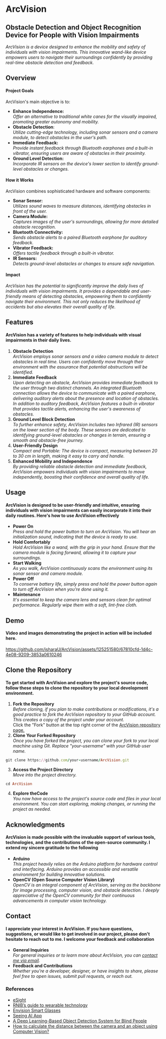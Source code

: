 # ArcVision
## Obstacle Detection and Object Recognition Device for People with Vision Impairments
_ArcVision is a device designed to enhance the mobility and safety of individuals with vision impairments. This innovative wand-like device empowers users to navigate their surroundings confidently by providing real-time obstacle detection and feedback._

## Overview
#### Project Goals
ArcVision's main objective is to:
 + **Enhance Independence:** <br> _Offer an alternative to traditional white canes for the visually impaired, promoting greater autonomy and mobility._
 + **Obstacle Detection**: <br> _Utilize cutting-edge technology, including sonar sensors and a camera module, to detect obstacles in the user's path._
 + **Immediate Feedback:** <br> _Provide instant feedback through Bluetooth earphones and a built-in vibrator, ensuring users are aware of obstacles in their proximity._
 + **Ground Level Detection:** <br> _Incorporate IR sensors on the device's lower section to identify ground-level obstacles or changes._
#### How it Works
ArcVision combines sophisticated hardware and software components:
 + **Sonar Sensor:** <br> _Utilizes sound waves to measure distances, identifying obstacles in front of the user._
 + **Camera Module:** <br> _Captures images of the user's surroundings, allowing for more detailed obstacle recognition._
 + **Bluetooth Connectivity:** <br> _Sends obstacle alerts to a paired Bluetooth earphone for auditory feedback._
 + **Vibrator Feedback:** <br> _Offers tactile feedback through a built-in vibrator._
 + **IR Sensors:** <br> _Detects ground-level obstacles or changes to ensure safe navigation._
#### Impact
_ArcVision has the potential to significantly improve the daily lives of individuals with vision impairments. It provides a dependable and user-friendly means of detecting obstacles, empowering them to confidently navigate their environment. This not only reduces the likelihood of accidents but also elevates their overall quality of life._

## Features
#### ArcVision has a variety of features to help individuals with visual impairments in their daily lives.
 1. **Obstacle Detection** <br>
 _ArcVision employs sonar sensors and a video camera module to detect obstacles in real time. Users can confidently move through their environment with the assurance that potential obstructions will be identified._
 1. **Immediate Feedback** <br>
 _Upon detecting an obstacle, ArcVision provides immediate feedback to the user through two distinct channels. An integrated Bluetooth connection allows the device to communicate with a paired earphone, delivering auditory alerts about the presence and location of obstacles. In addition to auditory feedback, ArcVision features a built-in vibrator that provides tactile alerts, enhancing the user's awareness of obstacles._
 1. **Ground Level Block Detection** <br>
 _To further enhance safety, ArcVision includes two Infrared (IR) sensors on the lower section of the body. These sensors are dedicated to identifying ground-level obstacles or changes in terrain, ensuring a smooth and obstacle-free journey._
 1. **User-Friendly Design** <br>
 _Compact and Portable: The device is compact, measuring between 20 to 30 cm in length, making it easy to carry and handle._
 1. **Enhanced Mobility and Independence** <br>
_By providing reliable obstacle detection and immediate feedback, ArcVision empowers individuals with vision impairments to move independently, boosting their confidence and overall quality of life._

## Usage
#### ArcVision is designed to be user-friendly and intuitive, ensuring individuals with vision impairments can easily incorporate it into their daily routines. Here's how to use ArcVision effectively
+  **Power On** <br>
_Press and hold the power button to turn on ArcVision. You will hear an initialization sound, indicating that the device is ready to use._
+  **Hold Comfortably** <br>
_Hold ArcVision like a wand, with the grip in your hand. Ensure that the camera module is facing forward, allowing it to capture your surroundings._
+  **Start Walking** <br>
_As you walk, ArcVision continuously scans the environment using its sonar sensor and camera module._
+  **Power Off** <br>
 _To conserve battery life, simply press and hold the power button again to turn off ArcVision when you're done using it._
+  **Maintenance** <br>
  _It's essential to keep the camera lens and sensors clean for optimal performance. Regularly wipe them with a soft, lint-free cloth._

## Demo
#### Video and images demonstrating the project in action will be included here.
https://github.com/isharaU/ArcVision/assets/125251580/67810cfd-1d4c-4e08-9209-3853a0610246

## Clone the Repository
#### To get started with ArcVision and explore the project's source code, follow these steps to clone the repository to your local development environment.
 1. **Fork the Repository** <br>
 _Before cloning, if you plan to make contributions or modifications, it's a good practice to fork the ArcVision repository to your GitHub account. This creates a copy of the project under your account._ <br>
Click the "Fork" button at the top right corner of the [ArcVision repository page.](https://github.com/isharaU/ArcVision)
 1. **Clone Your Forked Repository** <br>
_Once you have forked the project, you can clone your fork to your local machine using Git. Replace "your-username" with your GitHub user name._
```ruby
git clone https://github.com/your-username/ArcVision.git
```
 3. **Access the Project Directory** <br>
_Move into the project directory._
```ruby
cd ArcVision
```
4. **Explore theCode** <br>
   _You now have access to the project's source code and files in your local environment. You can start exploring, making changes, or running the project as needed._

## Acknowledgments
#### ArcVision is made possible with the invaluable support of various tools, technologies, and the contributions of the open-source community. I extend my sincere gratitude to the following
+  **Arduino** <br>
_This project heavily relies on the Arduino platform for hardware control and interfacing. Arduino provides an accessible and versatile environment for building innovative solutions._
+  **OpenCV (Open Source Computer Vision Library)** <br>
_OpenCV is an integral component of ArcVision, serving as the backbone for image processing, computer vision, and obstacle detection. I deeply appreciative of the OpenCV community for their continuous advancements in computer vision technology._

## Contact
#### I appreciate your interest in ArcVision. If you have questions, suggestions, or would like to get involved in our project, please don't hesitate to reach out to me. I welcome your feedback and collaboration
+  **General Inquiries** <br>
_For general inquiries or to learn more about ArcVision, you can [contact me via email](mailto:uditha.20@cse.mrt.ac.lk)._
+  **Feedback and Contributions** <br>
 _Whether you're a developer, designer, or have insights to share, please feel free to open issues, submit pull requests, or reach out._

### References
- [eSight](https://www.esighteyewear.com/)
- [RNIB’s guide to wearable technology](https://www.rnib.org.uk/living-with-sight-loss/assistive-aids-and-technology/tech-support-and-information/wearable-technology-smart-glasses-and-head-mounted-cameras/)
- [Envision Smart Glasses](https://www.forbes.com/sites/gusalexiou/2021/01/28/envision-ai-glasses--a-game-changer-in-helping-blind-people-master-their-environment/)
- [Seeing AI App](https://news.microsoft.com/apac/2020/12/03/seeing-ai-empowers-people-who-are-blind-or-with-low-vision-for-everyday-life/)
- [A Deep Learning-Based Object Detection System for Blind People](https://link.springer.com/chapter/10.1007/978-981-16-1773-7_18)
- [How to calculate the distance between the camera and an object using Computer Vision?](https://ai.stackexchange.com/questions/25074/how-to-calculate-the-distance-between-the-camera-and-an-object-using-computer-vi)
